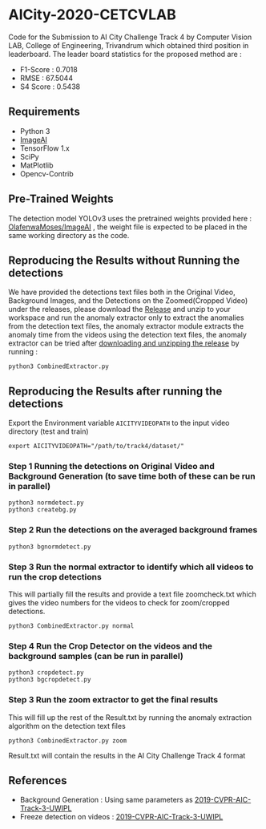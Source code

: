 # AICity-2020-CETCVLAB
Code for the Submission to AI City Challenge Track 4 by Computer Vision LAB, College of Engineering, Trivandrum which obtained third position in leaderboard.
The leader board statistics for the proposed method are :

* F1-Score : 0.7018
* RMSE : 67.5044
* S4 Score : 0.5438

## Requirements

* Python 3
* [ImageAI](https://github.com/OlafenwaMoses/ImageAI#installation)
* TensorFlow 1.x
* SciPy
* MatPlotlib
* Opencv-Contrib

## Pre-Trained Weights

The detection model YOLOv3 uses the pretrained weights provided here : [OlafenwaMoses/ImageAI](https://github.com/OlafenwaMoses/ImageAI/releases/download/1.0/yolo.h5) , the weight file is expected to be placed in the same working directory as the code.

## Reproducing the Results without Running the detections

We have provided the detections text files both in the Original Video, Background Images, and the Detections on the Zoomed(Cropped Video) under the releases, please download the [Release](https://github.com/cetcvlab/AICity-2020-CETCVLAB/releases/download/v1.0/AICity2020.zip) and unzip to your workspace and run the anomaly extractor only to extract the anomalies from the detection text files, the anomaly extractor module extracts the anomaly time from the videos using the detection text files, the anomaly extractor can be tried after [downloading and unzipping the release](https://github.com/cetcvlab/AICity-2020-CETCVLAB/releases/download/v1.0/AICity2020.zip) by running :

```
python3 CombinedExtractor.py
```

## Reproducing the Results after running the detections

Export the Environment variable ```AICITYVIDEOPATH``` to the input video directory (test and train) 
```
export AICITYVIDEOPATH="/path/to/track4/dataset/"
```

### Step 1 Running the detections on Original Video and Background Generation (to save time both of these can be run in parallel)

```
python3 normdetect.py
python3 createbg.py
```

### Step 2 Run the detections on the averaged background frames

```
python3 bgnormdetect.py
```

### Step 3 Run the normal extractor to identify which all videos to run the crop detections

This will partially fill the results and provide a text file zoomcheck.txt which gives the video numbers for the videos to check for zoom/cropped detections.

```
python3 CombinedExtractor.py normal
```

### Step 4 Run the Crop Detector on the videos and the background samples (can be run in parallel)

```
python3 cropdetect.py
python3 bgcropdetect.py
```

### Step 3 Run the zoom extractor to get the final results

This will fill up the rest of the Result.txt by running the anomaly extraction algorithm on the detection text files

```
python3 CombinedExtractor.py zoom
```

Result.txt will contain the results in the AI City Challenge Track 4 format

## References

* Background Generation : Using same parameters as [2019-CVPR-AIC-Track-3-UWIPL](https://github.com/ipl-uw/2019-CVPR-AIC-Track-3-UWIPL/blob/master/candidate%20selection/bgfg%20generate%20v2.py)
* Freeze detection on videos : [2019-CVPR-AIC-Track-3-UWIPL](https://github.com/ipl-uw/2019-CVPR-AIC-Track-3-UWIPL/blob/master/time%20decision/get_freeze_period.py)